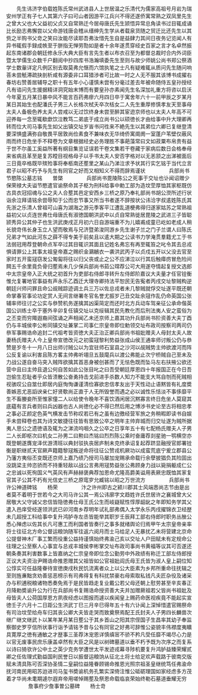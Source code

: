 <!-- { "loadSidebar": true } -->
　　先生讳济字伯载姓陈氏常州武进县人上世居温之乐清代为儒家高祖号月岩为瑞安州学正有子七人其第六子曰可山者因游平江兵兴不得还遂侨寓常熟之双凤里先生之曾大父也大父益初父贞又自常熟迁今居母唐氏先生颕悟异常总角读书过目辄成诵比长励志弗懈尝以父命游钱唐会稽从缙绅先生学从者载泉货随之贸迁比还先生以其赀之半购书父竒之笑曰汝能尽读耶吾弗汝惜先生自是益肆力其间日夜务记览闻人有异书辄假手録成帙至于胼指无惮劳勚如是者十余年遂贯穿经史百家之言才名卓然振起东南诸郡会朝廷修永乐大典大臣有言先生者以布衣召至为都督总裁时合内外词臣暨太学儒生众数千户翻阅中抄四库书浩瀚填委先生至则与故少师姚公尚书郑公祭酒学士数軰详定凡例区别去取莫弗允惬而六馆执笔之士凡有疑难辄从质问先生随问响荅未尝觗滞疏抉剖析咸有源委非口耳猎渉者可比故一时之人无不服其该博书成擢右春坊右赞善居辅导之职十有五年小心谨慎未尝有分毫过差去年被命随侍五皇孙授经凡有谘问先生援据精详洞究始末博而有要皇孙亦素闻先生名深加礼重方将咨以启沃今年夏五月某日暴中风不能言百药弗瘳六月四日卒于寓舍年六十一前甲辰之岁某月某日其始生也配潘氏子男三人长格次栻夭卒次栝女二人先生重厚修慎孝友天至事母太夫人备极色养太夫人尝戒以无过饮终身未尝至醉其宦逰京师也以太夫人年高不可迎养每一念至辄欷歔饮泣教笃二弟底于成立尚书公以硕徳长才由给事中升大理卿再转而位大司马事先生如父出镇交址岁峕书问徃来不絶先生以其弟位六卿已复继登清要深惧盛满弥自敬畏平居敦尚俭素食不兼味衣无华绮侨寓阛阓一室蓬户苇壁仅蔽风雨而终日危坐手不释卷为文章根据经史必务理胜不事葩藻常曰文如菽粟布帛贵有益于世不尔虽工奚益所著有纲目集览证误若干卷文集若干卷藏于家病后数日会格奉母来省病且革至是复苏瞠目视格母子以手书太夫人安否字格对以无恙颔之出涕被面后三日竟卒格既毕殡殓事将奉柩南还塟里之某山乃涕泣求予状其行实乞铭于当代立言君子以昭不朽予与先生有同官之好而又相知义不得而辞焉谨状
　　
　　兵部尚书节愍陈公墓志铭　　曽棨
　　
　　兵部尚书毘陵陈公之死事于交址也讣闻诏赠少保荣禄大夫谥节愍遣官谕祭命其子枢为刑科给事中勅工部为造坟茔厚恤其家枢既仿古具衣冠招魂与公之夫人合塟其邑定安西乡三桥之原乃奉礼部尚书胡公濙所述行状诣余泣拜请铭余尝辱知于公而忠节事又所当书者遂不辞按状公讳洽字叔逺姓陈氏其先浙之乐清人曾祖可山喜为湖海之游元季客平江遭乱道梗弗得归遂家姑苏之常熟祖益初父以贞连世弗仕母唐氏有淑徳国朝洪武中以贞自常熟徙居毘陵之武进三子皆聪颕秀异公其仲子也生洪武庚戌正月初六日自游端重不为儿嬉甫成童已屹如老成人稍长貌竒伟长身玉立人望而敬焉与兄济暨弟浚同游乡先生谢子兰之门子兰谓人曰陈氏兄弟才气如此河东之薛不得专美于前矣且以逺大期之公读书力学淹贯羣籍尤工于书法弱冠用荐登朝命点军卒过其目辄识其面且记姓名弗忘有再至辄笞之叱令其去总戎惧请罪公上其事太祖皇帝嘉之赐织金鸂鶒衣一袭洪武丙子以贞戍五开以父没去官至家时五开蛮冦窃发公匍匐将往以归父丧或止之公不应涕泣以行其后触瘴疠冒危险间闗五千余里竟负骨归塟焉未几少保兵部尚书茹公瑺荐公可大用遂夺情起复授文选郎中太宗皇帝入正大统之初首升为吏部右侍郎寻转升左侍郎阶嘉议大夫量才任官铨衡惟允复署地官事益有声永乐乙酉迁大理寺卿持法平恕民无告寃者丙戌交址黎贼构逆朝廷兴师问罪且命公觇贼踪迹调土兵三万以佐总戎者未几黎贼就俘交址遂平既还朝命掌春官事论功定赏人无间言继署冬官名誉尤振岁己丑交趾余冦作乱仍命英国公张辅率师往讨之公实与叅赞机务遂擒其凶渠简定而还时北方兵动车驾亲征公承命偕英国公训练士卒于塞外辛卯复任镇交址以克绥辑其民先教化而后刑法夷人安之蛮俗为之丕变而穷陬遐裔间弦诵之声相闻乙未还京师上嘉其功升兵部尚书阶资善大夫丁酉仍与丰城侯李公彬同镇交址兼掌二司事仁宗皇帝即位勅领交址布政司按察司两司仍叅军事赐诰命追封二代祖考皆资徳大夫正治正卿兵部尚书祖妣赠夫人母封太夫人故妻杨氏赠夫人今上皇帝宣徳改元之初蛮冦黎利势益张成山侯王通率师讨叛公仍与叅赞是岁冬十一月八日出师讨贼公以为宜驻师石室县之沙河以觇贼势主帅欲渡河而阵公反复谕以利害且陈方畧主帅弗听翊旦五鼓麾兵以渡公弗能止次宁桥贼自己至未及力战公遂自奋马突入贼阵欲擒其首恶身被创甚而了无怯色既而坠马左右扶掖公欲还营中且曰主帅且退公何自苦如此公张目叱之曰吾受朝廷厚恩四十年报国正在今日吾岂偷生忍耻者乎众皆溃散公奋勇持击戈前进手杀数人知力不能支大骂自刎而死贼相视骇叹公自筮仕即居内庭恂恂谦谨清俭寡欲忠信孝友出于天性动止语黙皆有礼度奬善嫉恶尤恶謟谀亲仁好贤歜尚正直于人无所毁誉而遇之必以诚性乐恬淡不事侈靡平生不畜媵妾所至惟家僮二人以给使令晚年不喜饮酒闲居沉黙寡言终日危坐人莫窥其底藴有言兵者则曰兵凶器也古人尚徳化必不得已然后用之博渉书史论至古将相忠孝之事必正颜定色英气横发击节称叹若已有之虽有边徼经营军旅之务稍暇即读书自娱手未尝释卷也其为诗文敏捷往往皆有思致公卒之明年主帅弃城而归交址遂为贼所据夷人思公之遗徳语及辄为之涕流呜咽久之公卒之日享年五十有七配杨氏赠夫人子男二人长即枢次曰机女二孙男二曰勲曰杰铭曰烈烈陈公乘时奋庸荐剡星驰一鹗横空亦既登朝遂膺宠泽优游清班以典封驳执丧居庐制未克终承诏复起荐跻显融授官郎署铨衡是职继贰天官厥声籍籍黎冦叛逆命将往征公赞戎机厥功以成蛮荒底宁爰立郡县公乃藩方夷俗丕变既还京师上嘉乃绩乃授司马屡加宠赐承命载行余孽披猖负其险固出没跳梁主帅恣骄而不持重轻敌以战公言弗用冦势益张公弗顾身力战以毙捐躯成仁公之忠诚以死徇国义气英风有声赫赫褒典荐加恩命尤隆高爵美谥用表厥忠既恤其家复官其子公其不朽有光信史三桥之原窀穸允臧铭以昭之万世流方
　　
　　兵部尚书许公神道碑铭　　杨荣
　　
　　汴之许州即古之颍川郡其士风端悫尚志节由是出者莫不着明于世若今之大司马许公其一焉公讳廓字文趋姓许氏世居许之襄城曾大父居敬大父守诚父忠信皆隐徳弗仕母王氏公生而岐嶷赋性惇厚龆龀之年即知务学其父遣入邑庠受经遂领洪武已卯河南乡荐明年试礼部弗偶入太学永乐丙戌擢锦衣卫经歴未几超授工科给事中复升鸿胪寺左丞皆能举其职岁壬辰拜工部右侍郎时职务丛脞公悉心殚虑以佐其长凡可惠工而利国者皆奏行之事多就绪舆论归焉甲午太宗皇帝亲率将士往征北方命公督运粮饷随军往返六阅月而士马给足人无暴扰乙未将营建北京命公提督神木厂事工繁而役重公益持谨慎始终弗渝己亥以交址人户田赋未有定规命公往理之公至察人心事宜与总戎丰城侯李彬掌交址布政司事尚书黄福等议其可否遂还朝条奏其利害数事上皆嘉纳之仁宗皇帝即位念公勤劳中外政绩有称迁工部左侍郎授正议大夫资治尹赐诰命推恩赠其父祖皆如公官祖妣阎氏母王氏皆为淑人皇上嗣位知公惇实可任益隆眷待宣徳庚戌秋民饥流离者众上以公大臣素为乡邦所重命往抚辑之至则旌亷黜贪劝善惩恶榜示有司弗得复有科扰禁豪右母索取私钱凡夫匠杂役及诸采办与积逋税粮诸物悉奏免焉于是民皆趋走复业戴公若父母还朝上慰劳甚至辛亥春正月降勅奬谕升公为行在兵部尚书复赐诰命授资善大夫并加赠厥祖若父皆尚书祖妣及母皆夫人公荷国厚恩方夙夜经虑以图报而遽以疾闻皇上赐药命医视疾竟不能起实宣徳壬子六月十二日距公生洪武丁巳三月辛巳得年五十有六讣闻上深悼惜遣官赐祭命有司治坟茔给舟车归其丧公卿大夫皆走哭而致奠祭焉配王氏封夫人子男四长麟兽次继广继文继武卜以某年某月某日塟公于其乡首山之阳其宗侄国子生昌率其幼子奉监察御史罗亨信所状事行诣予请铭予昔与公有同官之好弗可辞惟公姿貌丰伟襟度夷矌具寛厚之徳有通敏之才歴事三圣荐沐宠恩详慎缜宻不骄不矜凡受任靡不竭尽心力是以官无废事民庶乐康盖卓然有大臣之风是以树碑墓道以垂不朽予既为次序之而复系以诗曰猗欤许公中土之英少克务学遭世太平发迹戎幕寻陟机要复升鸿胪益臻荣耀贰卿之任佐理式勤益国利民誉日以振督运粮饷从征北土将士给足欢声载路于彼南交版赋未清具陈可否深协圣情二皇嗣位益隆眷顾锡命推恩光照宗祖圣皇继统笃任弗渝命抚河南民用昭苏迨进司马玺书奬谕机务孔繁实深倚注惟公砥砺理国如家经虑多方茂着才华尚未耄期遽尔遐弃帝用嗟悼赐塟及祭恩命载临哀荣始终勒石墓道垂耀无穷
　　
　　詹事府少詹事曽公墓碑　　杨士竒
　　
